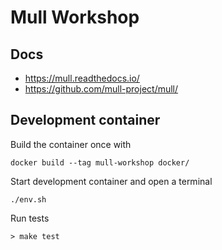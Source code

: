 # Mull Workshop

## Docs

* https://mull.readthedocs.io/
* https://github.com/mull-project/mull/

## Development container

Build the container once with

    docker build --tag mull-workshop docker/

Start development container and open a terminal

    ./env.sh

Run tests

    > make test

